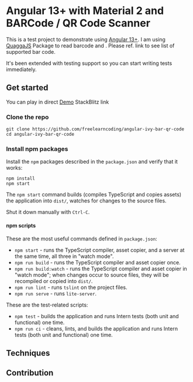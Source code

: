 
# Angular 13+ with Material 2 and BARCode / QR Code Scanner

This is a test project to demonstrate using [Angular 13+](https://github.com/angular/angular-cli). I am using [QuaggaJS](https://github.com/ericblade/quagga2#readme) Package to read barcode and . Please ref. link to see list of supported bar code.

It's been extended with testing support so you can start writing tests immediately.

## Get started
You can play in direct [Demo](https://stackblitz.com/edit/angular-ivy-kxarws) StackBlitz link

### Clone the repo

```shell
git clone https://github.com/freelearncoding/angular-ivy-bar-qr-code
cd angular-ivy-bar-qr-code
```

### Install npm packages

Install the `npm` packages described in the `package.json` and verify that it works:

```shell
npm install
npm start
```

The `npm start` command builds (compiles TypeScript and copies assets) the application into `dist/`, watches for changes to the source files.

Shut it down manually with `Ctrl-C`.

#### npm scripts

These are the most useful commands defined in `package.json`:

* `npm start` - runs the TypeScript compiler, asset copier, and a server at the same time, all three in "watch mode".
* `npm run build` - runs the TypeScript compiler and asset copier once.
* `npm run build:watch` - runs the TypeScript compiler and asset copier in "watch mode"; when changes occur to source files, they will be recompiled or copied into `dist/`.
* `npm run lint` - runs `tslint` on the project files.
* `npm run serve` - runs `lite-server`.

These are the test-related scripts:

* `npm test` - builds the application and runs Intern tests (both unit and functional) one time.
* `npm run ci` - cleans, lints, and builds the application and runs Intern tests (both unit and functional) one time.


## Techniques


## Contribution

```
